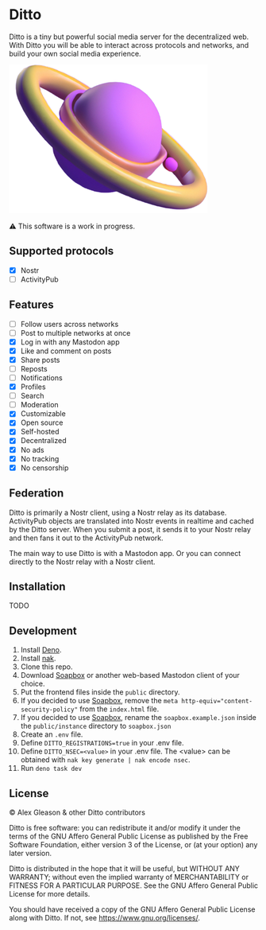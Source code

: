 # Ditto

Ditto is a tiny but powerful social media server for the decentralized web. With Ditto you will be able to interact across protocols and networks, and build your own social media experience.

<img width="400" src="ditto-planet.png">

⚠️ This software is a work in progress.

## Supported protocols

- [x] Nostr
- [ ] ActivityPub

## Features

- [ ] Follow users across networks
- [ ] Post to multiple networks at once
- [x] Log in with any Mastodon app
- [x] Like and comment on posts
- [x] Share posts
- [ ] Reposts
- [ ] Notifications
- [x] Profiles
- [ ] Search
- [ ] Moderation
- [x] Customizable
- [x] Open source
- [x] Self-hosted
- [x] Decentralized
- [x] No ads
- [x] No tracking
- [x] No censorship

## Federation

Ditto is primarily a Nostr client, using a Nostr relay as its database. ActivityPub objects are translated into Nostr events in realtime and cached by the Ditto server. When you submit a post, it sends it to your Nostr relay and then fans it out to the ActivityPub network.

The main way to use Ditto is with a Mastodon app. Or you can connect directly to the Nostr relay with a Nostr client.

## Installation

TODO

## Development

1. Install [Deno](https://deno.land).
2. Install [nak](https://github.com/fiatjaf/nak).
3. Clone this repo.
4. Download [Soapbox](https://dl.soapbox.pub/) or another web-based Mastodon client of your choice.
5. Put the frontend files inside the `public` directory.
6. If you decided to use [Soapbox](https://dl.soapbox.pub/), remove the `meta http-equiv="content-security-policy"` from the `index.html` file.
7. If you decided to use [Soapbox](https://dl.soapbox.pub/), rename the `soapbox.example.json` inside the `public/instance` directory to `soapbox.json`
8. Create an `.env` file.
9. Define `DITTO_REGISTRATIONS=true` in your .env file.
10. Define `DITTO_NSEC=<value>` in your .env file. The \<value\> can be obtained with `nak key generate | nak encode nsec`. 
11. Run `deno task dev`

## License

© Alex Gleason & other Ditto contributors  

Ditto is free software: you can redistribute it and/or modify
it under the terms of the GNU Affero General Public License as published by
the Free Software Foundation, either version 3 of the License, or
(at your option) any later version.

Ditto is distributed in the hope that it will be useful,
but WITHOUT ANY WARRANTY; without even the implied warranty of
MERCHANTABILITY or FITNESS FOR A PARTICULAR PURPOSE. See the
GNU Affero General Public License for more details.

You should have received a copy of the GNU Affero General Public License
along with Ditto. If not, see <https://www.gnu.org/licenses/>.
